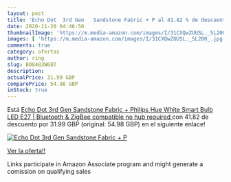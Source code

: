 ```yaml
---
layout: post
title: 'Echo Dot  3rd Gen   Sandstone Fabric + P al 41.82 % de descuento'
date: 2020-11-20 04:46:50
thumbnailImage: 'https://m.media-amazon.com/images/I/31CXQwZUUSL._SL200_.jpg'
images: [ 'https://m.media-amazon.com/images/I/31CXQwZUUSL._SL200_.jpg' ]
comments: true
category: ofertas
author: ring
slug: B08483W68T
description:
actualPrice: 31.99 GBP
comparePrice: 54.98 GBP
inStock: true
---
```


Está [Echo Dot  3rd Gen   Sandstone Fabric + Philips Hue White Smart Bulb LED  E27  | Bluetooth & ZigBee compatible  no hub required ](https://www.amazon.co.uk/dp/B08483W68T/?tag=tolees0a-21) con 41.82 de descuento por 31.99 GBP (original: 54.98 GBP) en el siguiente enlace!

[![Echo Dot  3rd Gen   Sandstone Fabric + P](https://m.media-amazon.com/images/I/31CXQwZUUSL._SL200_.jpg)](https://www.amazon.co.uk/dp/B08483W68T/?tag=tolees0a-21)

[Ver la oferta!!](https://www.amazon.co.uk/dp/B08483W68T/?tag=tolees0a-21)

Links participate in Amazon Associate program and might generate a comission on qualifying sales


